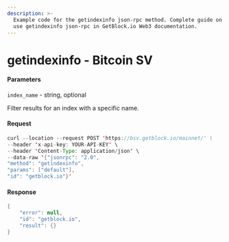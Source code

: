 ```yaml
---
description: >-
  Example code for the getindexinfo json-rpc method. Сomplete guide on how to
  use getindexinfo json-rpc in GetBlock.io Web3 documentation.
---
```


# getindexinfo - Bitcoin SV

#### Parameters

`index_name` - string, optional

Filter results for an index with a specific name.

#### Request

```java
curl --location --request POST 'https://bsv.getblock.io/mainnet/' \ 
--header 'x-api-key: YOUR-API-KEY' \ 
--header 'Content-Type: application/json' \ 
--data-raw '{"jsonrpc": "2.0",
"method": "getindexinfo",
"params": ["default"],
"id": "getblock.io"}'
```

#### Response

```java
{
    "error": null,
    "id": "getblock.io",
    "result": {}
}
```
